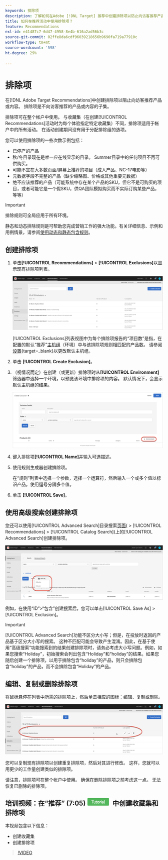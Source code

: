 ```yaml
---
keywords: 排除项
description: 了解如何在Adobe [!DNL Target] 推荐中创建排除项以防止向访客推荐产品或内容。
title: 如何在推荐活动中使用排除项？
feature: Recommendations
exl-id: e41487c7-6d47-4958-8e4b-616a2ad56b3c
source-git-commit: 02ffe8da6cdf96039218656b9690fa719a77910c
workflow-type: tm+mt
source-wordcount: '598'
ht-degree: 29%

---
```


# 排除项

在[!DNL Adobe Target Recommendations]中创建排除项以阻止向访客推荐产品或内容。 排除项是不向访客推荐的产品或内容的子集。

排除项可在整个帐户中使用。 与收藏集（在创建[!UICONTROL Recommendations]活动时为每个体验指定特定收藏集）不同，排除项适用于帐户中的所有活动。 在活动创建期间没有用于分配排除组的选项。

您可以使用排除项的一些次数示例包括：

* 已停产的产品
* 秋/冬目录现在是唯一应在线显示的目录。 Summer目录中的任何项目不再可供购买。
* 可能不宜在大多数页面/屏幕上推荐的项目（成人产品、NC-17电影等）
* 元数据字段不完整的产品（缺少缩略图、价格或其他重要元数据）
* 绝不应该推荐的产品（可能系统中存在某个产品的SKU，但它不是可购买的项目，或者可能它是一个假SKU，供QA团队模拟购买而不实际订购某些产品，等等）

>[!IMPORTANT]
>
>排除规则可全局应用于所有环境。
>
>静态和动态排除规则是可帮助您完成营销工作的强大功能。有关详细信息、示例和用例情景，请参阅[使用动态和静态包含规则](/help/main/c-recommendations/c-algorithms/use-dynamic-and-static-inclusion-rules.md#concept_4CB5C0FA705D4E449BD0B37B3D987F9F)。

## 创建排除项

1. 单击&#x200B;**[!UICONTROL Recommendations]** > **[!UICONTROL Exclusions]**&#x200B;以显示现有排除项列表。

   ![exclusions_list图像](assets/exclusions_list.png)

   [!UICONTROL Exclusions]列表视图中为每个排除项报告的“项目数”是指，在配置的默认“推荐”[主机组](/help/main/administrating-target/hosts.md)（环境）中与该排除项规则相匹配的产品数。 请参阅[设置](https://experienceleague.adobe.com/docs/target-dev/developer/recommendations.html?lang=zh-Hans){target=_blank}以更改默认主机组。

1. 单击 **[!UICONTROL Create Exclusion]**。

1. （视情况而定）在创建（或更新）排除项时从&#x200B;**[!UICONTROL Environment]**&#x200B;筛选器中选择一个环境，以预览该环境中排除项的内容。 默认情况下，会显示默认主机组的结果。

   ![创建排除项](/help/main/c-recommendations/c-products/assets/CreateExclusion.png)

1. 键入排除项&#x200B;**[!UICONTROL Name]**&#x200B;并输入可选描述。

1. 使用规则生成器创建排除项。

   在“规则”列表中选择一个参数，选择一个运算符，然后输入一个或多个值以标识产品。使用逗号分隔多个值。

1. 单击 **[!UICONTROL Save]**。

## 使用高级搜索创建排除项

您还可以使用[!UICONTROL Advanced Search]目录搜索[页面(](/help/main/c-recommendations/c-products/catalog-search.md#save-as) > [!UICONTROL Recommendations] > [!UICONTROL Catalog Search])上的[!UICONTROL Advanced Search]创建排除项。

![另存为对话框](/help/main/c-recommendations/c-products/assets/save-as.png)

例如，在使用“ID”>“包含”创建搜索后，您可以单击[!UICONTROL Save As] > [!UICONTROL Exclusion]。

>[!IMPORTANT]
>
>[!UICONTROL Advanced Search]功能不区分大小写；但是，在投放时返回的产品基于区分大小写的搜索。 这种不匹配可能会导致产生混淆。因此，在基于使用“高级搜索”功能搜索到的结果创建排除项时，请务必考虑大小写问题。例如，如果您搜索“Holiday”，初始搜索会列出包含“Holiday”和“holiday”的结果。如果您随后创建一个排除项，以用于排除包含“holiday”的产品，则只会排除包含“holiday”的产品，而不会排除包含“Holiday”的产品。

## 编辑、复制或删除排除项

将鼠标悬停在列表中所需的排除项上，然后单击相应的图标：编辑、复制或删除。

![排除项的悬停图标](/help/main/c-recommendations/c-products/assets/hover-exclusions.png)

您可以复制现有排除项以创建重复排除项，然后对其进行修改。 这样，您就可以用更少的工作量创建类似的排除项。

请注意，排除项可在整个帐户中使用。 确保在删除排除项之前考虑这一点。 无法恢复已删除的排除项。

## 培训视频：在“推荐” (7:05) ![教程徽章](/help/main/assets/tutorial.png)中创建收藏集和排除项

本视频包含以下信息：

* 创建收藏集
* 创建排除项

>[!VIDEO](https://video.tv.adobe.com/v/35356?captions=chi_hans)
